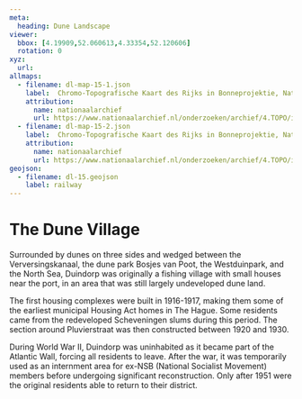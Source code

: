 ```yaml
---
meta:
  heading: Dune Landscape
viewer:
  bbox: [4.19909,52.060613,4.33354,52.120606]
  rotation: 0
xyz:
  url:
allmaps:
  - filename: dl-map-15-1.json
    label: 	Chromo-Topografische Kaart des Rijks in Bonneprojektie, Nationaal Archief
    attribution:
      name: nationaalarchief
      url: https://www.nationaalarchief.nl/onderzoeken/archief/4.TOPO/invnr/%40A~A7~A7.1~10.8-10.776C~10.502-10.502C~10.502       
  - filename: dl-map-15-2.json
    label: 	Chromo-Topografische Kaart des Rijks in Bonneprojektie, Nationaal Archief
    attribution:
      name: nationaalarchief
      url: https://www.nationaalarchief.nl/onderzoeken/archief/4.TOPO/invnr/%40A~A7~A7.1~10.8-10.776C~10.502-10.502C~10.502      
geojson:
  - filename: dl-15.geojson
    label: railway
---
```


# The Dune Village

Surrounded by dunes on three sides and wedged between the Verversingskanaal, the dune park Bosjes van Poot, the Westduinpark, and the North Sea, Duindorp was originally a fishing village with small houses near the port, in an area that was still largely undeveloped dune land. 

The first housing complexes were built in 1916-1917, making them some of the earliest municipal Housing Act homes in The Hague. Some residents came from the redeveloped Scheveningen slums during this period. The section around Pluvierstraat was then constructed between 1920 and 1930. 

During World War II, Duindorp was uninhabited as it became part of the Atlantic Wall, forcing all residents to leave. After the war, it was temporarily used as an internment area for ex-NSB (National Socialist Movement) members before undergoing significant reconstruction. Only after 1951 were the original residents able to return to their district.